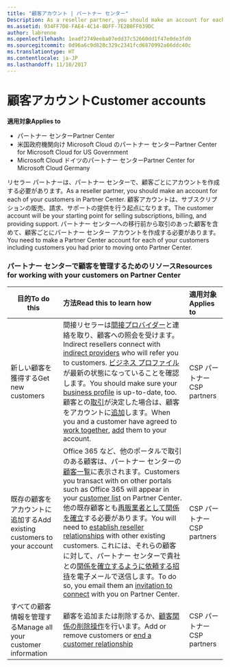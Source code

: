 ```yaml
---
title: "顧客アカウント | パートナー センター"
Description: As a reseller partner, you should make an account for each of your customers in Partner Center. The customer account will be your starting point for selling subscriptions, billing, and providing support.
ms.assetid: 934FF7D8-FAE4-4C14-8DFF-7E2B0FF039DC
author: labrenne
ms.openlocfilehash: 1eadf2749eeba07edd37c52660dd1f47e0de3fd0
ms.sourcegitcommit: 0d96a6c9d828c329c2341fcd6870992a66ddc40c
ms.translationtype: HT
ms.contentlocale: ja-JP
ms.lasthandoff: 11/10/2017
---
```

# <a name="customer-accounts"></a><span data-ttu-id="4de7a-102">顧客アカウント</span><span class="sxs-lookup"><span data-stu-id="4de7a-102">Customer accounts</span></span>

**<span data-ttu-id="4de7a-103">適用対象</span><span class="sxs-lookup"><span data-stu-id="4de7a-103">Applies to</span></span>**

-  <span data-ttu-id="4de7a-104">パートナー センター</span><span class="sxs-lookup"><span data-stu-id="4de7a-104">Partner Center</span></span>
-  <span data-ttu-id="4de7a-105">米国政府機関向け Microsoft Cloud のパートナー センター</span><span class="sxs-lookup"><span data-stu-id="4de7a-105">Partner Center for Microsoft Cloud for US Government</span></span>
-  <span data-ttu-id="4de7a-106">Microsoft Cloud ドイツのパートナー センター</span><span class="sxs-lookup"><span data-stu-id="4de7a-106">Partner Center for Microsoft Cloud Germany</span></span>

<span data-ttu-id="4de7a-107">リセラー パートナーは、パートナー センターで、顧客ごとにアカウントを作成する必要があります。</span><span class="sxs-lookup"><span data-stu-id="4de7a-107">As a reseller partner, you should make an account for each of your customers in Partner Center.</span></span> <span data-ttu-id="4de7a-108">顧客アカウントは、サブスクリプションの販売、請求、サポートの提供を行う起点になります。</span><span class="sxs-lookup"><span data-stu-id="4de7a-108">The customer account will be your starting point for selling subscriptions, billing, and providing support.</span></span> <span data-ttu-id="4de7a-109">パートナー センターへの移行前から取引のあった顧客を含めて、顧客ごとにパートナー センター アカウントを作成する必要があります。</span><span class="sxs-lookup"><span data-stu-id="4de7a-109">You need to make a Partner Center account for each of your customers including customers you had prior to moving onto Partner Center.</span></span>

### <a name="resources-for-working-with-your-customers-on-partner-center"></a><span data-ttu-id="4de7a-110">パートナー センターで顧客を管理するためのリソース</span><span class="sxs-lookup"><span data-stu-id="4de7a-110">Resources for working with your customers on Partner Center</span></span>

|**<span data-ttu-id="4de7a-111">目的</span><span class="sxs-lookup"><span data-stu-id="4de7a-111">To do this</span></span>**   |**<span data-ttu-id="4de7a-112">方法</span><span class="sxs-lookup"><span data-stu-id="4de7a-112">Read this to learn how</span></span>**   |**<span data-ttu-id="4de7a-113">適用対象</span><span class="sxs-lookup"><span data-stu-id="4de7a-113">Applies to</span></span>**|
|-----------------|:----------------------------|:--------------|
|<span data-ttu-id="4de7a-114">新しい顧客を獲得する</span><span class="sxs-lookup"><span data-stu-id="4de7a-114">Get new customers</span></span>|<span data-ttu-id="4de7a-115">間接リセラーは[間接プロバイダー](indirect-reseller-tasks-in-partner-center.md)と連絡を取り、顧客への照会を受けます。</span><span class="sxs-lookup"><span data-stu-id="4de7a-115">Indirect resellers connect with [indirect providers](indirect-reseller-tasks-in-partner-center.md) who will refer you to customers.</span></span> <span data-ttu-id="4de7a-116">[ビジネス プロファイル](create-a-marketing-profile.md)が最新の状態になっていることを確認します。</span><span class="sxs-lookup"><span data-stu-id="4de7a-116">You should make sure your [business profile](create-a-marketing-profile.md) is up-to-date, too.</span></span> <span data-ttu-id="4de7a-117">顧客との[取引](responding-to-referrals.md)が決定した場合は、顧客をアカウントに[追加](add-a-new-customer.md)します。</span><span class="sxs-lookup"><span data-stu-id="4de7a-117">When you and a customer have agreed to [work together](responding-to-referrals.md), [add](add-a-new-customer.md) them to your account.</span></span>|<span data-ttu-id="4de7a-118">CSP パートナー</span><span class="sxs-lookup"><span data-stu-id="4de7a-118">CSP partners</span></span>|
|<span data-ttu-id="4de7a-119">既存の顧客をアカウントに追加する</span><span class="sxs-lookup"><span data-stu-id="4de7a-119">Add existing customers to your account</span></span>   | <span data-ttu-id="4de7a-120">Office 365 など、他のポータルで取引のある顧客は、パートナー センターの[顧客一覧](see-your-customer-list.md)に表示されます。</span><span class="sxs-lookup"><span data-stu-id="4de7a-120">Customers you transact with on other portals such as Office 365 will appear in your [customer list](see-your-customer-list.md) on Partner Center.</span></span> <span data-ttu-id="4de7a-121">他の既存顧客とも[再販業者として関係を確立](indirect-reseller-tasks-in-partner-center.md)する必要があります。</span><span class="sxs-lookup"><span data-stu-id="4de7a-121">You will need to [establish reseller relationships](indirect-reseller-tasks-in-partner-center.md) with other existing customers.</span></span> <span data-ttu-id="4de7a-122">これには、それらの顧客に対して、パートナー センターで貴社との[関係を確立するように依頼する招待](responding-to-referrals.md)を電子メールで送信します。</span><span class="sxs-lookup"><span data-stu-id="4de7a-122">To do so, you email them an [invitation to connect](responding-to-referrals.md) with you on Partner Center.</span></span>   | <span data-ttu-id="4de7a-123">CSP パートナー</span><span class="sxs-lookup"><span data-stu-id="4de7a-123">CSP partners</span></span>   |
|<span data-ttu-id="4de7a-124">すべての顧客情報を管理する</span><span class="sxs-lookup"><span data-stu-id="4de7a-124">Manage all your customer information</span></span>   | <span data-ttu-id="4de7a-125">顧客を追加または削除するか、[顧客関係の削除操作](remove-a-relationship.md)を行います。</span><span class="sxs-lookup"><span data-stu-id="4de7a-125">Add or remove customers or [end a customer relationship](remove-a-relationship.md)</span></span>|   <span data-ttu-id="4de7a-126">CSP パートナー</span><span class="sxs-lookup"><span data-stu-id="4de7a-126">CSP partners</span></span> |